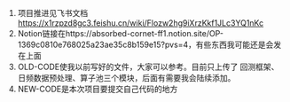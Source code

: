 1. 项目推进见飞书文档 https://x1rzpzd8gc3.feishu.cn/wiki/Flozw2hg9iXrzKkf1JLc3YQ1nKc
2. Notion链接在https://absorbed-cornet-ff1.notion.site/OP-1369c0810e768025a23ae35c8b159e15?pvs=4，有些东西我可能还是会发在上面
3. OLD-CODE使我以前写好的文件，大家可以参考。目前只上传了 回测框架、日频数据预处理、算子池三个模块，后面有需要我会陆续添加。
4. NEW-CODE是本次项目要提交自己代码的地方
